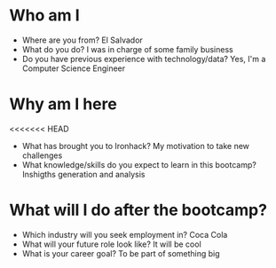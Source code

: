 # Who am I

* Where are you from? El Salvador
* What do you do? I was in charge of some family business
* Do you have previous experience with technology/data? Yes, I'm a Computer Science Engineer

# Why am I here

<<<<<<< HEAD
* What has brought you to Ironhack? My motivation to take new challenges
* What knowledge/skills do you expect to learn in this bootcamp? Inshigths generation and analysis

# What will I do after the bootcamp?

* Which industry will you seek employment in? Coca Cola
* What will your future role look like? It will be cool
* What is your career goal? To be part of something big
